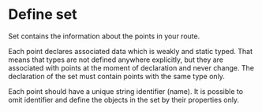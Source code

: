# Define set
Set contains the information about the points in your route.

Each point declares associated data which is weakly and static typed. That means that types are not defined anywhere explicitly, but they are associated with points at the moment of declaration and never change. The declaration of the set must contain points with the same type only.

Each point should have a unique string identifier (name). It is possible to omit identifier and define the objects in the set by their properties only.
